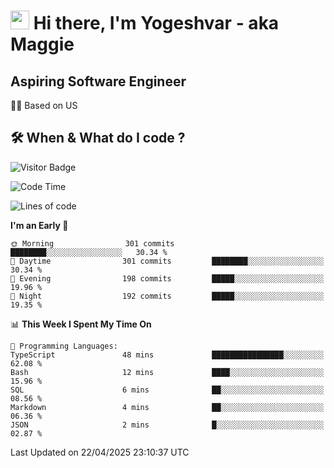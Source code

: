 <h1><img src="https://emojis.slackmojis.com/emojis/images/1531849430/4246/blob-sunglasses.gif?1531849430" width="30"/> Hi there, I'm Yogeshvar - aka Maggie</h1>

## Aspiring Software Engineer
🏂🏻  Based on US 

## 🛠 When & What do I code ?  

![Visitor Badge](https://visitor-badge.feriirawann.repl.co?username=yogeshvar&repo=yogeshvar&label=Visitors&style=plastic&color=%23457BFF&contentType=svg)

<!--START_SECTION:waka-->
![Code Time](http://img.shields.io/badge/Code%20Time-2%2C929%20hrs%201%20min-blue)

![Lines of code](https://img.shields.io/badge/From%20Hello%20World%20I%27ve%20Written-3.9%20million%20lines%20of%20code-blue)

**I'm an Early 🐤** 

```text
🌞 Morning                301 commits         ████████░░░░░░░░░░░░░░░░░   30.34 % 
🌆 Daytime                301 commits         ████████░░░░░░░░░░░░░░░░░   30.34 % 
🌃 Evening                198 commits         █████░░░░░░░░░░░░░░░░░░░░   19.96 % 
🌙 Night                  192 commits         █████░░░░░░░░░░░░░░░░░░░░   19.35 % 
```


📊 **This Week I Spent My Time On** 

```text
💬 Programming Languages: 
TypeScript               48 mins             ████████████████░░░░░░░░░   62.08 % 
Bash                     12 mins             ████░░░░░░░░░░░░░░░░░░░░░   15.96 % 
SQL                      6 mins              ██░░░░░░░░░░░░░░░░░░░░░░░   08.56 % 
Markdown                 4 mins              ██░░░░░░░░░░░░░░░░░░░░░░░   06.36 % 
JSON                     2 mins              █░░░░░░░░░░░░░░░░░░░░░░░░   02.87 % 
```


 Last Updated on 22/04/2025 23:10:37 UTC
<!--END_SECTION:waka-->

